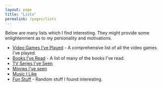 ```yaml
---
layout: page
title: "Lists"
permalink: /pages/lists
---
```

<p> Below are many lists which I find interesting. They might provide some enlightenment as to my personality and motivations. </p>

<ul class="wp-block-list">
<li><a href="/pages/lists/video-games-i-ve-played">Video Games I’ve Played</a> - A comprehensive list of all the video games I’ve played.</li>
<li><a href="/pages/lists/books-i-ve-read">Books I’ve Read</a> - A list of many of the books I’ve read.</li>
<li><a href="/pages/lists/tv-series-i-ve-seen">TV Series I've Seen</a></li>
<li><a href="/pages/lists/movies-i-ve-seen">Movies I've seen</a></li>
<li><a href="/pages/lists/music-i-like">Music I Like</a></li>
<li><a href="/pages/fun-stuff">Fun Stuff</a> - Random stuff I found interesting.</li>
</ul>
<p></p>
